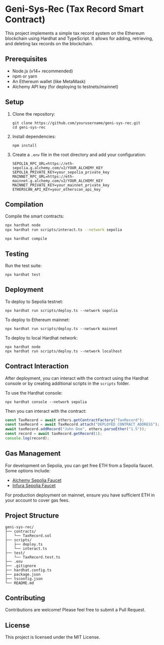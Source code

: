 # Geni-Sys-Rec (Tax Record Smart Contract)

This project implements a simple tax record system on the Ethereum blockchain using Hardhat and TypeScript. It allows for adding, retrieving, and deleting tax records on the blockchain.

## Prerequisites

- Node.js (v14+ recommended)
- npm or yarn
- An Ethereum wallet (like MetaMask)
- Alchemy API key (for deploying to testnets/mainnet)

## Setup

1. Clone the repository:
   ```
   git clone https://github.com/yourusername/geni-sys-rec.git
   cd geni-sys-rec
   ```

2. Install dependencies:
   ```
   npm install
   ```

3. Create a `.env` file in the root directory and add your configuration:
   ```
   SEPOLIA_RPC_URL=https://eth-sepolia.g.alchemy.com/v2/YOUR_ALCHEMY_KEY
   SEPOLIA_PRIVATE_KEY=your_sepolia_private_key
   MAINNET_RPC_URL=https://eth-mainnet.g.alchemy.com/v2/YOUR_ALCHEMY_KEY
   MAINNET_PRIVATE_KEY=your_mainnet_private_key
   ETHERSCAN_API_KEY=your_etherscan_api_key
   ```

## Compilation

Compile the smart contracts:

```bash
npx hardhat node
npx hardhat run scripts/interact.ts --network sepolia
```

```
npx hardhat compile
```

## Testing

Run the test suite:

```
npx hardhat test
```

## Deployment

To deploy to Sepolia testnet:

```
npx hardhat run scripts/deploy.ts --network sepolia
```

To deploy to Ethereum mainnet:

```
npx hardhat run scripts/deploy.ts --network mainnet
```

To deploy to local Hardhat network:

```
npx hardhat node
npx hardhat run scripts/deploy.ts --network localhost
```

## Contract Interaction

After deployment, you can interact with the contract using the Hardhat console or by creating additional scripts in the `scripts` folder.

To use the Hardhat console:

```
npx hardhat console --network sepolia
```

Then you can interact with the contract:

```javascript
const TaxRecord = await ethers.getContractFactory("TaxRecord");
const taxRecord = await TaxRecord.attach("DEPLOYED_CONTRACT_ADDRESS");
await taxRecord.addRecord("John Doe", ethers.parseEther("1.5"));
const record = await taxRecord.getRecord(1);
console.log(record);
```

## Gas Management

For development on Sepolia, you can get free ETH from a Sepolia faucet. Some options include:

- [Alchemy Sepolia Faucet](https://sepoliafaucet.com/)
- [Infura Sepolia Faucet](https://www.infura.io/faucet/sepolia)

For production deployment on mainnet, ensure you have sufficient ETH in your account to cover gas fees.

## Project Structure

```
geni-sys-rec/
├── contracts/
│   └── TaxRecord.sol
├── scripts/
│   ├── deploy.ts
│   └── interact.ts
├── test/
│   └── TaxRecord.test.ts
├── .env
├── .gitignore
├── hardhat.config.ts
├── package.json
├── tsconfig.json
└── README.md
```

## Contributing

Contributions are welcome! Please feel free to submit a Pull Request.

## License

This project is licensed under the MIT License.